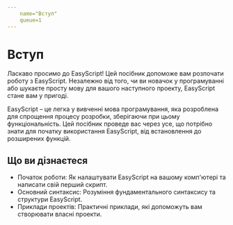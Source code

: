 ```yaml
---
    name="Вступ"
    queue=1
---
```

# Вступ
Ласкаво просимо до EasyScript! Цей посібник допоможе вам розпочати роботу з EasyScript. Незалежно від того, чи ви новачок у програмуванні або шукаєте просту мову для вашого наступного проекту, EasyScript стане вам у пригоді.

EasyScript – це легка у вивченні мова програмування, яка розроблена для спрощення процесу розробки, зберігаючи при цьому функціональність. Цей посібник проведе вас через усе, що потрібно знати для початку використання EasyScript, від встановлення до розширених функцій.

## Що ви дізнаєтеся
- Початок роботи: Як налаштувати EasyScript на вашому комп'ютері та написати свій перший скрипт.
- Основний синтаксис: Розуміння фундаментального синтаксису та структури EasyScript.
- Приклади проектів: Практичні приклади, які допоможуть вам створювати власні проекти.
